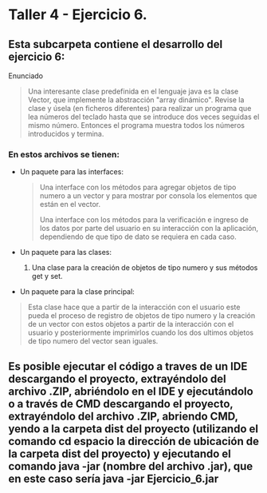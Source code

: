 # Taller 4 - Ejercicio 6.
## Esta subcarpeta contiene el desarrollo del ejercicio 6:
Enunciado
> Una interesante clase predefinida en el lenguaje java es la clase Vector, que implemente la abstracción "array dinámico". Revise la clase y úsela (en ficheros diferentes) para realizar un programa que lea números del teclado hasta que se introduce dos veces seguidas el mismo número. Entonces el programa muestra todos los números introducidos y termina.

### En estos archivos se tienen:
* Un paquete para las interfaces:
  > Una interface con los métodos para agregar objetos de tipo numero a un vector y para mostrar por consola los elementos que están en el vector.
  > 
  > Una interface con los métodos para la verificación e ingreso de los datos por parte del usuario en su interacción con la aplicación, dependiendo de que tipo de dato se requiera en cada caso.

* Un paquete para las clases:
  1. Una clase para la creación de objetos de tipo numero y sus métodos get y set.
 
* Un paquete para la clase principal:
> Esta clase hace que a partir de la interacción con el usuario este pueda el proceso de registro de objetos de tipo numero y la creación de un vector con estos objetos a partir  de la interacción con el usuario y posteriormente imprimirlos cuando  los dos ultimos objetos de tipo numero del vector sean iguales.
## Es posible ejecutar el código a traves de un IDE descargando el proyecto, extrayéndolo del archivo .ZIP, abriéndolo en el IDE y ejecutándolo o a través de CMD descargando el proyecto, extrayéndolo del archivo .ZIP, abriendo CMD, yendo a la carpeta dist del proyecto (utilizando el comando cd espacio la dirección de ubicación de la carpeta dist del proyecto) y ejecutando el comando java -jar (nombre del archivo .jar), que en este caso sería java -jar Ejercicio_6.jar
